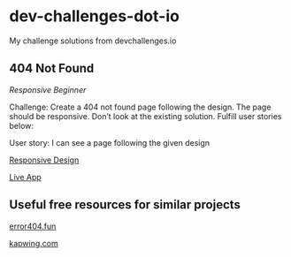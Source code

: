 # dev-challenges-dot-io

My challenge solutions from devchallenges.io

## 404 Not Found

_Responsive_ _Beginner_

Challenge: Create a 404 not found page following the design. The page should be responsive. Don’t look at the existing solution. Fulfill user stories below:

User story: I can see a page following the given design

[Responsive Design](https://www.figma.com/file/QeKWLNhB13zDjJzqR22TKE/404-page-challenge?node-id=0%3A1)

[Live App](https://404devchallenges.netlify.app/)

## Useful free resources for similar projects

[error404.fun](https://error404.fun/)

[kapwing.com](https://www.kapwing.com/404-illustrations)
